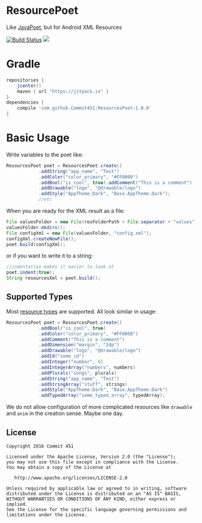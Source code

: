 # ResourcePoet
Like [JavaPoet](https://github.com/square/javapoet), but for Android XML Resources

[![Build Status](https://travis-ci.org/Commit451/ResourcesPoet.svg?branch=master)](https://travis-ci.org/Commit451/ResourcesPoet)
[![](https://jitpack.io/v/Commit451/ResourcesPoet.svg)](https://jitpack.io/#Commit451/ResourcesPoet)

# Gradle
```groovy
repositories {
    jcenter()
    maven { url "https://jitpack.io" }
}
dependencies {
    compile 'com.github.Commit451:ResourcesPoet:1.0.0'
}
```

# Basic Usage
Write variables to the poet like:
```java
ResourcesPoet poet = ResourcesPoet.create()
            .addString("app_name", "Test")
            .addColor("color_primary", "#FF0000")
            .addBool("is_cool", true).addComment("This is a comment")
            .addDrawable("logo", "@drawable/logo")
            .addStyle("AppTheme.Dark", "Base.AppTheme.Dark");
            //etc
```
When you are ready for the XML result as a file:
```java
File valuesFolder = new File(resFolderPath + File.separator + "values");
valuesFolder.mkdirs();
File configXml = new File(valuesFolder, "config.xml");
configXml.createNewFile();
poet.build(configXml);
```
or if you want to write it to a string:
```java
//indentation makes it easier to look at
poet.indent(true);
String resourcesXml = poet.build();
```

## Supported Types
Most [resource types](https://developer.android.com/guide/topics/resources/available-resources.html) are supported. All look similar in usage:
```java
ResourcesPoet poet = ResourcesPoet.create()
            .addBool("is_cool", true)
            .addColor("color_primary", "#FF0000")
            .addComment("This is a comment")
            .addDimension("margin", "2dp")
            .addDrawable("logo", "@drawable/logo")
            .addId("some_id")
            .addInteger("number", 0)
            .addIntegerArray("numbers", numbers)
            .addPlurals("songs", plurals)
            .addString("app_name", "Test")
            .addStringArray("stuff", strings)
            .addStyle("AppTheme.Dark", "Base.AppTheme.Dark")
            .addTypedArray("some_typed_array", typedArray);
```
We do not allow configuration of more complicated resources like `drawable` and `anim` in the creation sense. Maybe one day.

License
--------

    Copyright 2016 Commit 451

    Licensed under the Apache License, Version 2.0 (the "License");
    you may not use this file except in compliance with the License.
    You may obtain a copy of the License at

       http://www.apache.org/licenses/LICENSE-2.0

    Unless required by applicable law or agreed to in writing, software
    distributed under the License is distributed on an "AS IS" BASIS,
    WITHOUT WARRANTIES OR CONDITIONS OF ANY KIND, either express or implied.
    See the License for the specific language governing permissions and
    limitations under the License.
